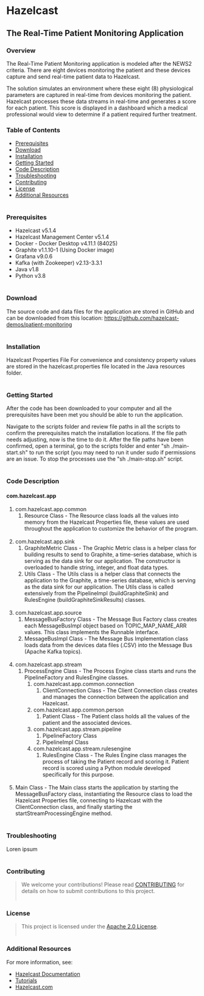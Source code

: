# Hazelcast

## The Real-Time Patient Monitoring Application

### Overview
The Real-Time Patient Monitoring application is modeled after the NEWS2 criteria. There are eight devices monitoring the patient and these devices capture and send real-time patient data to Hazelcast.

The solution simulates an environment where these eight (8) physiological parameters are captured in real-time from devices monitoring the patient. Hazelcast processes these data streams in real-time and generates a score for each patient. This score is displayed in a dashboard which a medical professional would view to determine if a patient required further treatment.
<br>

### Table of Contents
- <a href="#prerequisites">Prerequisites</a>
- <a href="#download">Download</a>
- <a href="#installation">Installation</a>
- <a href="#getting-started">Getting Started</a>
- <a href="#code-description">Code Description</a>
- <a href="#troubleshooting">Troubleshooting</a>
- <a href="#contributing">Contributing</a>
- <a href="#license">License</a>
- <a href="#additional-resources">Additional Resources</a>
<br><br>

### Prerequisites
- Hazelcast v5.1.4
- Hazelcast Management Center v5.1.4
- Docker - Docker Desktop v4.11.1 (84025)
- Graphite v1.1.10-1 (Using Docker image)
- Grafana v9.0.6
- Kafka (with Zookeeper) v2.13-3.3.1
- Java v1.8
- Python v3.8
<br><br>

### Download
The source code and data files for the application are stored in GitHub and can be downloaded from this location: https://github.com/hazelcast-demos/patient-monitoring
<br><br>

### Installation
Hazelcast Properties File
For convenience and consistency property values are stored in the hazelcast.properties file located in the Java resources folder.
<br><br>

### Getting Started
After the code has been downloaded to your computer and all the prerequisites have been met you should be able to run the application.

Navigate to the scripts folder and review file paths in all the scripts to confirm the prerequisites match the installation locations. If the file path needs adjusting, now is the time to do it. After the file paths have been confirmed, open a terminal, go to the scripts folder and enter "sh ./main-start.sh" to run the script (you may need to run it under sudo if permissions are an issue. To stop the processes use the "sh ./main-stop.sh" script.
<br><br>

### Code Description

#### com.hazelcast.app

1. com.hazelcast.app.common
   1. Resource Class - The Resource class loads all the values into memory from the Hazelcast Properties file, these values are used throughout the application to customize the behavior of the program.
      <br><br>
2. com.hazelcast.app.sink
   1. GraphiteMetric Class - The Graphic Metric class is a helper class for building results to send to Graphite, a time-series database, which is serving as the data sink for our application. The constructor is overloaded to handle string, integer, and float data types.
   2. Utils Class - The Utils class is a helper class that connects the application to the Graphite, a time-series database, which is serving as the data sink for our application. The Utils class is called extensively from the PipelineImpl (buildGraphiteSink) and RulesEngine (buildGraphiteSinkResults) classes.
      <br><br>
3. com.hazelcast.app.source
   1. MessageBusFactory Class - The Message Bus Factory class creates each MessageBusImpl object based on TOPIC_MAP_NAME_ARR values. This class implements the Runnable interface.
   2. MessageBusImpl Class - The Message Bus Implementation class loads data from the devices data files (.CSV) into the Message Bus (Apache Kafka topics).
      <br><br>
4. com.hazelcast.app.stream
   1. ProcessEngine Class - The Process Engine class starts and runs the PipelineFactory and RulesEngine classes.
      1. com.hazelcast.app.common.connection
         1. ClientConnection Class - The Client Connection class creates and manages the connection between the application and Hazelcast.
      2. com.hazelcast.app.common.person
         1. Patient Class - The Patient class holds all the values of the patient and the associated devices.
      3. com.hazelcast.app.stream.pipeline
         1. PipelineFactory Class
         2. PipelineImpl Class
      4. com.hazelcast.app.stream.rulesengine
         1. RulesEngine Class - The Rules Engine class manages the process of taking the Patient record and scoring it. Patient record is scored using a Python module developed specifically for this purpose.
            <br><br>
5. Main Class - The Main class starts the application by starting the MessageBusFactory class, instantiating the Resource class to load the Hazelcast Properties file, connecting to Hazelcast with the ClientConnection class, and finally starting the startStreamProcessingEngine method.
   <br><br>

### Troubleshooting
Loren ipsum
<br><br>

### Contributing
> We welcome your contributions! Please read [CONTRIBUTING](CONTRIBUTING.md) for details on how to submit contributions to this project.
<br><br>

### License
> This project is licensed under the [Apache 2.0 License](LICENSE).
<br><br>

### Additional Resources
For more information, see:
- [Hazelcast Documentation](https://docs.hazelcast.com/hazelcast/5.1/)
- [Tutorials](https://docs.hazelcast.com/tutorials/?product=platform)
- [Hazelcast.com](https://www.hazelcast.com)
